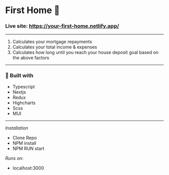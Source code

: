 # First Home 🏡

### Live site: https://your-first-home.netlify.app/

---

1) Calculates your mortgage repayments
2) Calculates your total income & expenses
3) Calculates how long until you reach your house deposit goal based on the above factors

---

### 🔨 Built with
- Typescript
- Nextjs
- Redux
- Highcharts
- Scss
- MUI

---

*Installation*
 - Clone Repo
 - NPM install
 - NPM RUN start

*Runs on:*
- localhost:3000
